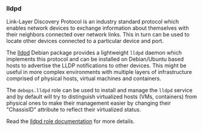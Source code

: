 ### lldpd

Link-Layer Discovery Protocol is an industry standard protocol which
enables network devices to exchange information about themselves with
their neighbors connected over network links. This in turn can be used
to locate other devices connected to a particular device and port.

The [lldpd](https://packages.debian.org/stable/lldpd) Debian package
provides a lightweight `lldpd` daemon which implements this protocol and
can be installed on Debian/Ubuntu based hosts to advertise the LLDP
notifications to other devices. This might be useful in more complex
environments with multiple layers of infrastructure comprised of
physical hosts, virtual machines and containers.

The `debops.lldpd` role can be used to install and manage the `lldpd`
service and by default will try to distinguish virtualized hosts (VMs,
containers) from physical ones to make their management easier by
changing their "ChassisID" attribute to reflect their virtualized
status.

Read the [lldpd role documentation](https://docs.debops.org/en/stable-3.2/ansible/roles/lldpd/) for more details.
